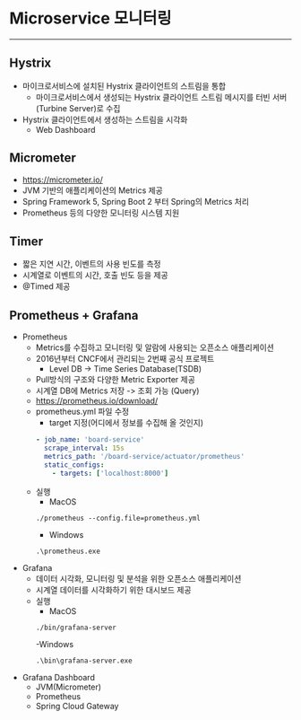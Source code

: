 # Microservice 모니터링

---

## Hystrix
- 마이크로서비스에 설치된 Hystrix 클라이언트의 스트림을 통합
    - 마이크로서비스에서 생성되는 Hystrix 클라이언트 스트림 메시지를 터빈 서버(Turbine Server)로 수집
- Hystrix 클라이언트에서 생성하는 스트림을 시각화
    - Web Dashboard

## Micrometer
- https://micrometer.io/
- JVM 기반의 애플리케이션의 Metrics 제공
- Spring Framework 5, Spring Boot 2 부터 Spring의 Metrics 처리
- Prometheus 등의 다양한 모니터링 시스템 지원

## Timer
- 짧은 지연 시간, 이벤트의 사용 빈도를 측정
- 시계열로 이벤트의 시간, 호출 빈도 등을 제공
- @Timed 제공

## Prometheus + Grafana
- Prometheus
  - Metrics를 수집하고 모니터링 및 알람에 사용되는 오픈소스 애플리케이션
  - 2016년부터 CNCF에서 관리되는 2번째 공식 프로젝트
    - Level DB -> Time Series Database(TSDB)
  - Pull방식의 구조와 다양한 Metric Exporter 제공
  - 시계열 DB에 Metrics 저장 -> 조회 가능 (Query)
  - https://prometheus.io/download/
  - prometheus.yml 파일 수정
    - target 지정(어디에서 정보를 수집해 올 것인지)
    ```yaml
    - job_name: 'board-service'
      scrape_interval: 15s
      metrics_path: '/board-service/actuator/prometheus'
      static_configs:
        - targets: ['localhost:8000']
    ```
  - 실행
    - MacOS
    ```text
    ./prometheus --config.file=prometheus.yml
    ```
    - Windows
    ```text
    .\prometheus.exe
    ```
- Grafana
  - 데이터 시각화, 모니터링 및 분석을 위한 오픈소스 애플리케이션
  - 시계열 데이터를 시각화하기 위한 대시보드 제공
  - 실행
    - MacOS
    ```text
    ./bin/grafana-server
    ```
    -Windows
    ```text
    .\bin\grafana-server.exe
    ```
- Grafana Dashboard
  - JVM(Micrometer)
  - Prometheus
  - Spring Cloud Gateway